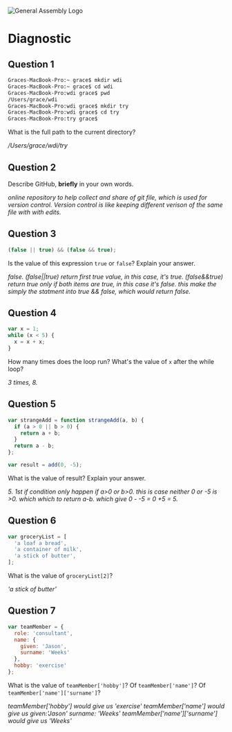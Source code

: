 ![General Assembly Logo](http://i.imgur.com/ke8USTq.png)

# Diagnostic

## Question 1

```sh
Graces-MacBook-Pro:~ grace$ mkdir wdi
Graces-MacBook-Pro:~ grace$ cd wdi
Graces-MacBook-Pro:wdi grace$ pwd
/Users/grace/wdi
Graces-MacBook-Pro:wdi grace$ mkdir try
Graces-MacBook-Pro:wdi grace$ cd try
Graces-MacBook-Pro:try grace$
```

What is the full path to the current directory?

_/Users/grace/wdi/try_

## Question 2

Describe GitHub, **briefly** in your own words.

_online repository to help collect and share of git file, which is used for version control.  Version control is like keeping different verison of the same file with with edits._

## Question 3

```js
(false || true) && (false && true);
```

Is the value of this expression `true` or `false`?  Explain your answer.

_false. (false||true) return first true value, in this case, it's true. (false&&true) return true only if both items are true, in this case it's false. this make the simply the statment into true && false, which would return false._

## Question 4

```js
var x = 1;
while (x < 5) {
  x = x + x;
}
```

How many times does the loop run?  What's the value of `x` after the while loop?

_3 times, 8._

## Question 5

```js
var strangeAdd = function strangeAdd(a, b) {
  if (a > 0 || b > 0) {
    return a + b;
  }
  return a - b;
};

var result = add(0, -5);
```

What is the value of result?  Explain your answer.

_5.  1st if condition only happen if a>0 or b>0.  this is case neither 0 or -5 is >0.  which which to return a-b.  which give 0 - -5 = 0 +5 = 5._

## Question 6

```js
var groceryList = [
  'a loaf a bread',
  'a container of milk',
  'a stick of butter',
];
```

What is the value of `groceryList[2]`?

_'a stick of butter'_

## Question 7

```js
var teamMember = {
  role: 'consultant',
  name: {
    given: 'Jason',
    surname: 'Weeks'
  },
  hobby: 'exercise'
};
```

What is the value of `teamMember['hobby']`?  Of `teamMember['name']`?  Of `teamMember['name']['surname']`?

_teamMember['hobby'] would give us 'exercise'_
_teamMember['name'] would give us_
_given:'Jason'_
_surname: 'Weeks'_
_teamMember['name']['surname'] would give us 'Weeks'_
